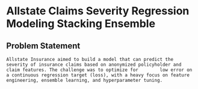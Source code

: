 # Allstate Claims Severity Regression Modeling Stacking Ensemble

  ## Problem Statement
    Allstate Insurance aimed to build a model that can predict the severity of insurance claims based on anonymized policyholder and claim features. The challenge was to optimize for        low error on a continuous regression target (loss), with a heavy focus on feature engineering, ensemble learning, and hyperparameter tuning.
